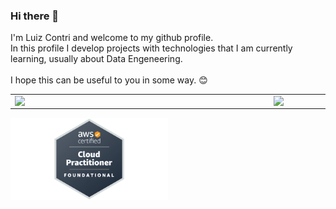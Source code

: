 ### Hi there 👋
I'm Luiz Contri and welcome to my github profile.<br>
In this profile I develop projects with technologies that I am currently learning, usually about Data Engeneering.<br><br>
I hope this can be useful to you in some way. 😊

<center>
<table>
    <tr>
        <td><img width="400px" align="left" src="https://github-readme-stats-sigma-five.vercel.app/api?username=luizcontri&theme=dark&count_private=true"/></td>
        <td><img width="400px" align="left" src="https://github-readme-stats-sigma-five.vercel.app/api/top-langs/?username=luizcontri&hide=html&theme=dark&count_private=true" /></td>
    </tr>
</table>
</center>
<a href="https://www.credly.com/badges/50b59efd-5be8-4f5f-bb79-cf342a4e1a56"><img src="https://github.com/luizcontri/luizcontri/blob/main/cloudpractitioner.png"
                                                                                  style="width:252px;height:132px;border-left:0px;" ></a>
